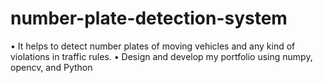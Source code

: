# number-plate-detection-system
• It helps to detect number plates of moving vehicles and any kind of violations in traffic rules.
• Design and develop my portfolio using numpy, opencv, and Python
